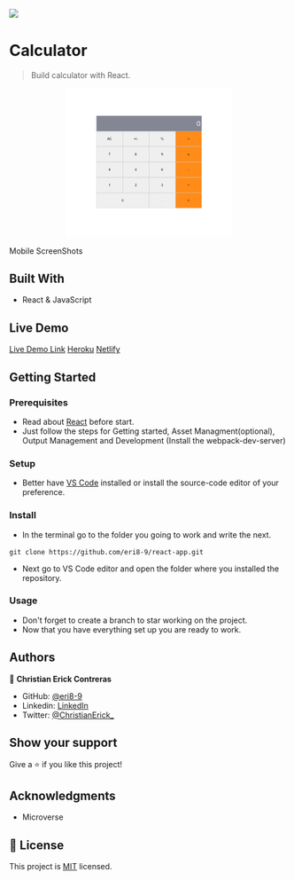![](https://img.shields.io/badge/Microverse-blueviolet)

# Calculator

> Build calculator with React.

<div align="center"><img src="./calculator.png" width="300"/></div>

Mobile ScreenShots

## Built With

- React & JavaScript

## Live Demo

[Live Demo Link](https://er-contreras.github.io/react-app/#/home)
[Heroku](https://math-magicians-0.herokuapp.com/)
[Netlify](https://eager-euclid-20253f.netlify.app/)

## Getting Started

### Prerequisites
  - Read about [React](https://reactjs.org/docs/getting-started.html) before start.
  - Just follow the steps for Getting started, Asset Managment(optional), Output Management and Development (Install the webpack-dev-server)

### Setup
  - Better have [VS Code](https://code.visualstudio.com/) installed or install the source-code editor of your preference. 

### Install
  - In the terminal go to the folder you going to work and write the next. 
  ```
  git clone https://github.com/eri8-9/react-app.git
  ```
  - Next go to VS Code editor and open the folder where you installed the repository.
### Usage
  - Don't forget to create a branch to star working on the project.
  - Now that you have everything set up you are ready to work.

## Authors

👤 **Christian Erick Contreras**

- GitHub: [@eri8-9](https://github.com/er-contreras)
- Linkedin: [LinkedIn](https:linkedin.com/in/er-contreras)
- Twitter: [@ChristianErick_](https://twitter.com/er_contreras_)

## Show your support

Give a ⭐️ if you like this project!

## Acknowledgments

- Microverse

## 📝 License

This project is [MIT](LICENSE) licensed.
